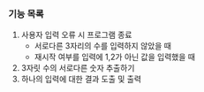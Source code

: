 ### 기능 목록
1. 사용자 입력 오류 시 프로그램 종료
    - 서로다른 3자리의 수를 입력하지 않았을 때
    - 재시작 여부를 입력에 1,2가 아닌 값을 입력했을 때
2. 3자릿 수의 서로다른 숫자 추출하기
3. 하나의 입력에 대한 결과 도출 및 출력